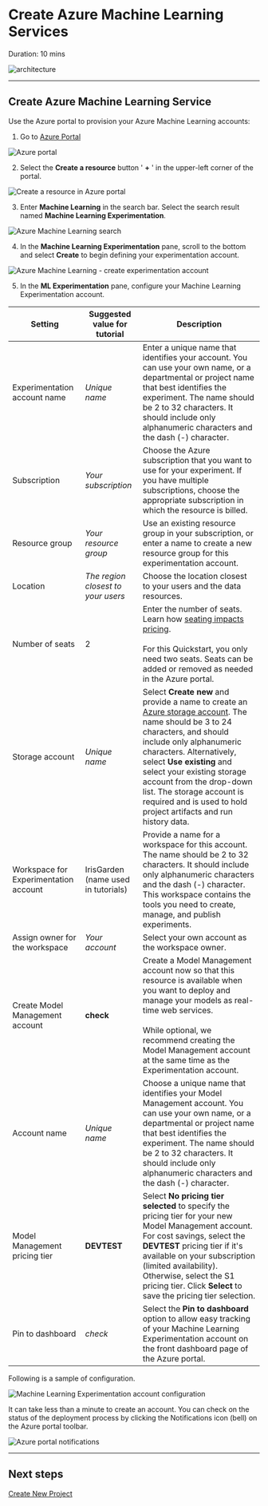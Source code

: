# Create Azure Machine Learning Services

Duration: 10 mins

![architecture](./images/arch04.01.png)

___

## Create Azure Machine Learning Service 

Use the Azure portal to provision your Azure Machine Learning accounts: 

1. Go to <a href="https://portal.azure.com" target="_blank">Azure Portal</a>

![Azure portal](./images/18.png)

2. Select the **Create a resource** button ' __+__ ' in the upper-left corner of the portal.

![Create a resource in Azure portal](./media/quickstart-installation/portal-create-a-resource.png)

3. Enter **Machine Learning** in the search bar. Select the search result named **Machine Learning Experimentation**. 

![Azure Machine Learning search](./media/quickstart-installation/portal-more-services.png)

4. In the **Machine Learning Experimentation** pane, scroll to the bottom and select **Create** to begin defining your experimentation account.  

![Azure Machine Learning - create experimentation account](./media/quickstart-installation/portal-create-account.png)

5. In the **ML Experimentation** pane, configure your Machine Learning Experimentation account. 

Setting|Suggested value for tutorial|Description
---|---|---
Experimentation account name | _Unique name_ |Enter a unique name that identifies your account. You can use your own name, or a departmental or project name that best identifies the experiment. The name should be 2 to 32 characters. It should include only alphanumeric characters and the dash (-) character. 
Subscription | _Your subscription_ |Choose the Azure subscription that you want to use for your experiment. If you have multiple subscriptions, choose the appropriate subscription in which the resource is billed.
Resource group | _Your resource group_ | Use an existing resource group in your subscription, or enter a name to create a new resource group for this experimentation account. 
Location | _The region closest to your users_ | Choose the location closest to your users and the data resources.
Number of seats | 2 | Enter the number of seats. Learn how [seating impacts pricing](https://azure.microsoft.com/pricing/details/machine-learning/).<br/><br/>For this Quickstart, you only need two seats. Seats can be added or removed as needed in the Azure portal.
Storage account | _Unique name_ | Select **Create new** and provide a name to create an [Azure storage account](https://docs.microsoft.com/azure/storage/common/storage-quickstart-create-account?tabs=portal). The name should be 3 to 24 characters, and should include only alphanumeric characters. Alternatively, select **Use existing** and select your existing storage account from the drop-down list. The storage account is required and is used to hold project artifacts and run history data. 
Workspace for Experimentation account | IrisGarden<br/>(name used in tutorials) | Provide a name for a workspace for this account. The name should be 2 to 32 characters. It should include only alphanumeric characters and the dash (-) character. This workspace contains the tools you need to create, manage, and publish experiments.
Assign owner for the workspace | _Your account_ | Select your own account as the workspace owner.
Create Model Management account | **check** |Create a Model Management account now so that this resource is available when you want to deploy and manage your models as real-time web services. <br/><br/>While optional, we recommend creating the Model Management account at the same time as the Experimentation account.
Account name | _Unique name_ | Choose a unique name that identifies your Model Management account. You can use your own name, or a departmental or project name that best identifies the experiment. The name should be 2 to 32 characters. It should include only alphanumeric characters and the dash (-) character. 
Model Management pricing tier | **DEVTEST** | Select **No pricing tier selected** to specify the pricing tier for your new Model Management account. For cost savings, select the **DEVTEST** pricing tier if it's available on your subscription (limited availability). Otherwise, select the S1 pricing tier. Click **Select** to save the pricing tier selection. 
Pin to dashboard | _check_ | Select the **Pin to dashboard** option to allow easy tracking of your Machine Learning Experimentation account on the front dashboard page of the Azure portal.

Following is a sample of configuration.

![Machine Learning Experimentation account configuration](./images/19.png)

It can take less than a minute to create an account. You can check on the status of the deployment process by clicking the Notifications icon (bell) on the Azure portal toolbar.

![Azure portal notifications](./media/quickstart-installation/portal-notification.png)

___


## Next steps

[Create New Project](./05.CreateNewProject.md)
